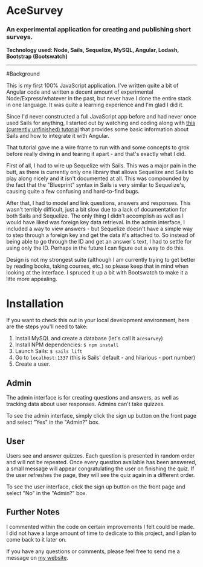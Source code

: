 # AceSurvey
### An experimental application for creating and publishing short surveys.

**Technology used: Node, Sails, Sequelize, MySQL, Angular, Lodash, Bootstrap (Bootswatch)**

---

#Background

This is my first 100% JavaScript application. I've written quite a bit of Angular code and written a decent amount of experimental Node/Express/whatever in the past, but never have I done the entire stack in one language. It was quite a learning experience and I'm glad I did it.

Since I'd never constructed a full JavaScript app before and had never once used Sails for anything, I started out by watching and coding along with [this (currently unfinished) tutorial](https://www.youtube.com/playlist?list=PLf8i4fc0zJByWVBmMk8uJ0UEhTIGMnmPQ) that provides some basic information about Sails and how to integrate it with Angular.

That tutorial gave me a wire frame to run with and some concepts to grok before really diving in and tearing it apart - and that's exactly what I did.

First of all, I had to wire up Sequelize with Sails. This was a major pain in the butt, as there is currently only one library that allows Sequelize and Sails to play along nicely and it isn't documented at all. This was compounded by the fact that the "Blueprint" syntax in Sails is very similar to Sequelize's, causing quite a few confusing and hard-to-find bugs.

After that, I had to model and link questions, answers and responses. This wasn't terribly difficult, just a bit slow due to a lack of documentation for both Sails and Sequelize. The only thing I didn't accomplish as well as I would have liked was foreign key data retrieval. In the admin interface, I included a way to view answers - but Sequelize doesn't have a simple way to step through a foreign key and get the data it's attached to. So instead of being able to go through the ID and get an answer's text, I had to settle for using only the ID. Perhaps in the future I can figure out a way to do this.

Design is not my strongest suite (although I am currently trying to get better by reading books, taking courses, etc.) so please keep that in mind when looking at the interface. I spruced it up a bit with Bootswatch to make it a litte more appealing.

# Installation

If you want to check this out in your local development environment, here are the steps you'll need to take:

1.  Install MySQL and create a database (let's call it `acesurvey`)
2.  Install NPM dependencies: `$ npm install`
3.  Launch Sails: `$ sails lift`
4.  Go to `localhost:1337` (this is Sails' default - and hilarious - port number)
5.  Create a user.

## Admin
The admin interface is for creating questions and answers, as well as tracking data about user responses. Admins can't take quizzes. 

To see the admin interface, simply click the sign up button on the front page and select "Yes" in the "Admin?" box.

## User
Users see and answer quizzes. Each question is presented in random order and will not be repeated. Once every question available has been answered, a small message will appear congratulating the user on finishing the quiz. If the user refreshes the page, they will see the quiz again in a different order.

To see the user interface, click the sign up button on the front page and select "No" in the "Admin?" box.

## Further Notes

I commented within the code on certain improvements I felt could be made. I did not have a large amount of time to dedicate to this project, and I plan to come back to it later on.

If you have any questions or comments, please feel free to send me a message on [my website](http://acecodes.net).
